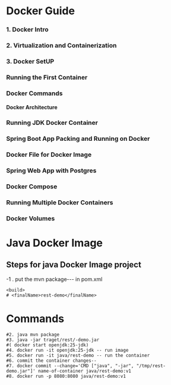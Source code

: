 #
#  Docker Guide

### 1. Docker Intro

### 2. Virtualization and Containerization

### 3. Docker SetUP 

### Running the First Container 

### Docker Commands 

#### Docker Architecture 

### Running JDK Docker Container 

### Spring Boot App Packing and Running on Docker 

### Docker File for Docker Image 

### Spring Web App with Postgres 

### Docker Compose

### Running Multiple Docker Containers 

### Docker Volumes 
# Java Docker Image

## Steps for java Docker Image project

-1 . put the  mvn package---  in pom.xml 
~~~
<build>
# <finalName>rest-demo</finalName>
~~~


#  Commands

```
#2. java mvn package
#3. java -jar traget/rest/-demo.jar
#( docker start openjdk:25-jdk)
#4. docker run -it openjdk:25-jdk -- run image
#5. docker run -it java/rest-demo -- run the container
#6. commit the container changes--
#7. docker commit --change='CMD ["java", "-jar", "/tmp/rest-demo.jar"]' name-of-container java/rest-demo:v1
#8. docker run -p 8080:8080 java/rest-demo:v1
```
